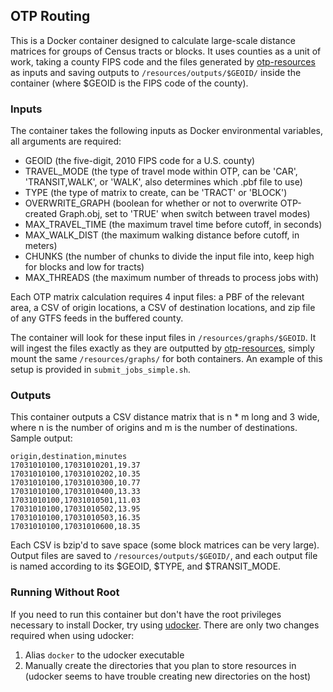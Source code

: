 ## OTP Routing

This is a Docker container designed to calculate large-scale distance matrices for groups of Census tracts or blocks. It uses counties as a unit of work, taking a county FIPS code and the files generated by [otp-resources](https://github.com/dfsnow/otp-resources) as inputs and saving outputs to `/resources/outputs/$GEOID/` inside the container (where $GEOID is the FIPS code of the county).

### Inputs
The container takes the following inputs as Docker environmental variables, all arguments are required:

- GEOID (the five-digit, 2010 FIPS code for a U.S. county)
- TRAVEL_MODE (the type of travel mode within OTP, can be 'CAR', 'TRANSIT,WALK', or 'WALK', also determines which .pbf file to use) 
- TYPE (the type of matrix to create, can be 'TRACT' or 'BLOCK')
- OVERWRITE_GRAPH (boolean for whether or not to overwrite OTP-created Graph.obj, set to 'TRUE' when switch between travel modes)
- MAX_TRAVEL_TIME (the maximum travel time before cutoff, in seconds) 
- MAX_WALK_DIST (the maximum walking distance before cutoff, in meters)
- CHUNKS (the number of chunks to divide the input file into, keep high for blocks and low for tracts)
- MAX_THREADS (the maximum number of threads to process jobs with)

Each OTP matrix calculation requires 4 input files: a PBF of the relevant area, a CSV of origin locations, a CSV of destination locations, and zip file of any GTFS feeds in the buffered county.

The container will look for these input files in `/resources/graphs/$GEOID`. It will ingest the files exactly as they are outputted by [otp-resources](https://github.com/dfsnow/otp-resources), simply mount the same `/resources/graphs/` for both containers. An example of this setup is provided in `submit_jobs_simple.sh`.

### Outputs
This container outputs a CSV distance matrix that is n * m long and 3 wide, where n is the number of origins and m is the number of destinations. Sample output:

```
origin,destination,minutes
17031010100,17031010201,19.37
17031010100,17031010202,10.35
17031010100,17031010300,10.77
17031010100,17031010400,13.33
17031010100,17031010501,11.03
17031010100,17031010502,13.95
17031010100,17031010503,16.35
17031010100,17031010600,18.35
```

Each CSV is bzip'd to save space (some block matrices can be very large). Output files are saved to `/resources/outputs/$GEOID/`, and each output file is named according to its $GEOID, $TYPE, and $TRANSIT_MODE. 

### Running Without Root

If you need to run this container but don't have the root privileges necessary to install Docker, try using [udocker](https://github.com/indigo-dc/udocker). There are only two changes required when using udocker:

1. Alias `docker` to the udocker executable
2. Manually create the directories that you plan to store resources in (udocker seems to have trouble creating new directories on the host)

